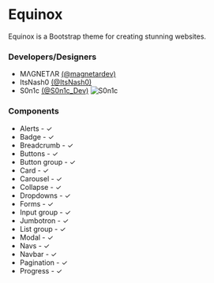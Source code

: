 # Equinox
Equinox is a Bootstrap theme for creating stunning websites.

### Developers/Designers
* MΛGNETΛR [(@magnetardev)](https://twitter.com/magnetardev)
* ItsNash0 [(@ItsNash0)](https://twitter.com/ItsNash0)
* S0n1c [(@S0n1c_Dev)](https://twitter.com/S0n1c_Dev)
![S0n1c](https://s0n1c.org/twitter/?id=S0n1c_Dev)
### Components
* Alerts - ✓
* Badge - ✓
* Breadcrumb - ✓
* Buttons - ✓
* Button group - ✓
* Card - ✓
* Carousel - ✓
* Collapse - ✓
* Dropdowns - ✓
* Forms - ✓
* Input group - ✓
* Jumbotron - ✓
* List group - ✓
* Modal - ✓
* Navs - ✓
* Navbar - ✓
* Pagination - ✓
* Progress - ✓
